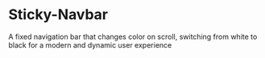 # Sticky-Navbar
A fixed navigation bar that changes color on scroll, switching from white to black for a modern and dynamic user experience
